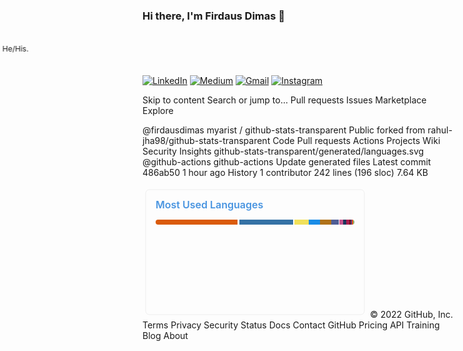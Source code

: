 ### Hi there, I'm Firdaus Dimas 👋

- 🔭 I’m currently a Job Seeker.
- 🌱 I’m currently learning Data Analytic & Data Science.
- 🤔 I’m looking for help with Data Analytic Job.
- 😄 Pronouns: He/His.
- ⚡ Fun fact: Always Smile in any situation.

<p>
  <a href="https://www.linkedin.com/in/firdaus-dimas-firdausdimas/" target="_blank"><img alt="LinkedIn" src="https://img.shields.io/badge/linkedin-%230077B5.svg?&style=for-the-badge&logo=linkedin&logoColor=white" /></a>   
  <a href="https://www.kaggle.com/firdausdimas" target="_blank"><img alt="Medium" src="https://img.shields.io/badge/Kaggle-2C8EBB?&style=for-the-badge&logo=kaggle&logoColor=white" /></a>  
  <a href="mailto:firdausdimasss95@gmail.com" target="_blank"><img alt="Gmail" src="https://img.shields.io/badge/gmail-D14836?&style=for-the-badge&logo=gmail&logoColor=white"/></a> 
  <a href="https://www.instagram.com/muhfirdaus20/" target="_blank"><img alt="Instagram" src="https://img.shields.io/badge/instagram-%23E4405F.svg?&style=for-the-badge&logo=instagram&logoColor=white" /></a>    
</p>

Skip to content
Search or jump to…
Pull requests
Issues
Marketplace
Explore
 
@firdausdimas 
myarist
/
github-stats-transparent
Public
forked from rahul-jha98/github-stats-transparent
Code
Pull requests
Actions
Projects
Wiki
Security
Insights
github-stats-transparent/generated/languages.svg
@github-actions
github-actions Update generated files
Latest commit 486ab50 1 hour ago
 History
 1 contributor
242 lines (196 sloc)  7.64 KB
   
<svg width="360" height="210" xmlns="http://www.w3.org/2000/svg">
<style>
svg {
  font-family: -apple-system, BlinkMacSystemFont, Segoe UI, Helvetica, Arial, sans-serif, Apple Color Emoji, Segoe UI Emoji;
  font-size: 14px;
  line-height: 21px;
}
#background {
  width: calc(100% - 10px);
  height: calc(100% - 10px);
  fill: #00000000;
  stroke: #8B8B8B22;
  stroke-width: 1px;
  rx: 6px;
  ry: 6px;
}
foreignObject {
  width: calc(100% - 10px - 32px);
  height: calc(100% - 10px - 24px);
}
h2 {
  margin-top: 0;
  margin-bottom: 0.75em;
  line-height: 24px;
  font-size: 16px;
  font-weight: 600;
  color: rgb(72, 148, 224);
  fill: rgb(72, 148, 224);
}
ul {
  list-style: none;
  padding-left: 0;
  margin-top: 0;
  margin-bottom: 0;
}
li {
  display: inline-flex;
  font-size: 12px;
  margin-right: 2ch;
  align-items: center;
  flex-wrap: nowrap;
  transform: translateX(-500%);
  animation-duration: 1s;
  animation-name: slideIn;
  animation-function: ease-in-out;
  animation-fill-mode: forwards;
}
@keyframes slideIn {
  to {
    transform: translateX(0);
  }
}
div.ellipsis {
  height: 100%;
  overflow: hidden;
  text-overflow: ellipsis;
}
.octicon {
  fill: rgb(248, 96, 105);
  margin-right: 0.5ch;
  vertical-align: top;
}
.progress {
  display: flex;
  height: 8px;
  overflow: hidden;
  background-color: #00000000;
  border-radius: 6px;
  outline: 1px solid transparent;
  margin-bottom: 1em;
}
.lang {
  font-weight: 600;
  margin-right: 4px;
  color: rgb(135, 135, 135);
}
.percent {
  color: rgb(150,150,150)
}
</style>
<g>
<rect x="5" y="5" id="background" />
<g>
<foreignObject x="21" y="17" width="318" height="176">
<div xmlns="http://www.w3.org/1999/xhtml" class="ellipsis">

<h2>Most Used Languages</h2>

<div>
<span class="progress">
<span style="background-color: #DA5B0B;width: 41.230%;margin-right: 0.841%;" class="progress-item"></span><span style="background-color: #3572A5;width: 27.212%;margin-right: 0.555%;" class="progress-item"></span><span style="background-color: #f1e05a;width: 7.083%;margin-right: 0.145%;" class="progress-item"></span><span style="background-color: #198CE7;width: 5.673%;margin-right: 0.116%;" class="progress-item"></span><span style="background-color: #b07219;width: 5.563%;margin-right: 0.114%;" class="progress-item"></span><span style="background-color: #4F5D95;width: 3.722%;margin-right: 0.076%;" class="progress-item"></span><span style="background-color: #c6538c;width: 1.890%;margin-right: 0.039%;" class="progress-item"></span><span style="background-color: #1d365d;width: 1.624%;margin-right: 0.033%;" class="progress-item"></span><span style="background-color: #a91e50;width: 1.475%;margin-right: 0.030%;" class="progress-item"></span><span style="background-color: #701516;width: 0.773%;margin-right: 0.016%;" class="progress-item"></span><span style="background-color: #563d7c;width: 0.621%;margin-right: 0.013%;" class="progress-item"></span><span style="background-color: #e34c26;width: 0.525%;margin-right: 0.011%;" class="progress-item"></span><span style="background-color: #89e051;width: 0.496%;margin-right: 0.010%;" class="progress-item"></span><span style="background-color: #878787;width: 0.115%;margin-right: 0.000%;" class="progress-item"></span>
</span>
</div>

<ul>

<li style="animation-delay: 450ms;">
<svg xmlns="http://www.w3.org/2000/svg" class="octicon" style="fill:#198CE7;"
viewBox="0 0 16 16" version="1.1" width="16" height="16"><path
fill-rule="evenodd" d="M8 4a4 4 0 100 8 4 4 0 000-8z"></path></svg>
<span class="lang">R</span>
<span class="percent">42.07%</span>
</li>
  

<li style="animation-delay: 0ms;">
<svg xmlns="http://www.w3.org/2000/svg" class="octicon" style="fill:#DA5B0B;"
viewBox="0 0 16 16" version="1.1" width="16" height="16"><path
fill-rule="evenodd" d="M8 4a4 4 0 100 8 4 4 0 000-8z"></path></svg>
<span class="lang">MySQL</span>
<span class="percent">27.77%</span>
</li>
  
  
<li style="animation-delay: 150ms;">
<svg xmlns="http://www.w3.org/2000/svg" class="octicon" style="fill:#3572A5;"
viewBox="0 0 16 16" version="1.1" width="16" height="16"><path
fill-rule="evenodd" d="M8 4a4 4 0 100 8 4 4 0 000-8z"></path></svg>
<span class="lang">Python</span>
<span class="percent">5.79%</span>
</li>


</ul>

</div>
</foreignObject>
</g>
</g>
</svg>
© 2022 GitHub, Inc.
Terms
Privacy
Security
Status
Docs
Contact GitHub
Pricing
API
Training
Blog
About
